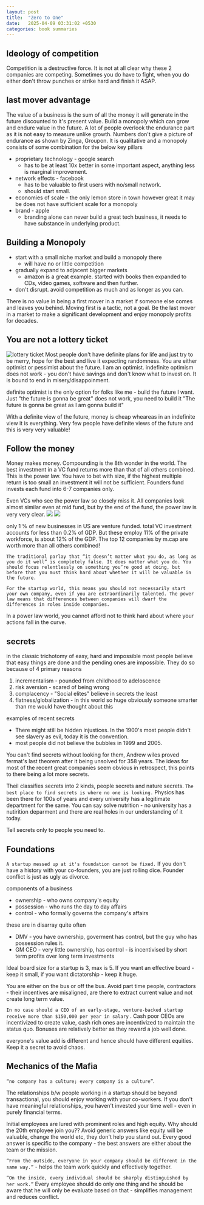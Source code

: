 ```yaml
---
layout: post
title:  "Zero to One"
date:   2025-04-09 03:31:02 +0530
categories: book summaries
---
```

## Ideology of competition

Competition is a destructive force. It is not at all clear why these 2 companies are competing. Sometimes you do have to fight, when you do either don't throw punches or strike hard and finish it ASAP.

## last mover advantage

The value of a business is the sum of all the money it will generate in the future discounted to it's present value. Build a monopoly which can grow and endure value in the future. A lot of people overlook the endurance part as it is not easy to measure unlike growth. Numbers don't give a picture of endurance as shown by Zinga, Groupon. It is qualitative and a monopoly consists of some combination for the below key pillars

- proprietary technology - google search
	- has to be at least 10x better in some important aspect, anything less is marginal improvement.
- network effects - facebook
	- has to be valuable to first users with no/small network. 
	- should start small.
- economies of scale - the only lemon store in town however great it may be does not have sufficient scale for a monopoly
- brand - apple
	- branding alone can never build a great tech business, it needs to have substance in underlying product.

## Building a Monopoly

- start with a small niche market and build a monopoly there
	- will have no or little competition
- gradually expand to adjacent bigger markets
	- amazon is a great example. started with books then expanded to CDs, video games, software and then further.
- don't disrupt. avoid competition as much and as longer as you can. 

There is no value in being a first mover in a market if someone else comes and leaves you behind. Moving first is a tactic, not a goal. Be the last mover in a market to make a significant development and enjoy monopoly profits for decades.

## You are not a lottery ticket

![lottery ticket](/assets/lottery%20ticket.png)
Most people don't have definite plans for life and just try to be merry, hope for the best and live it expecting randomness. You are either optimist or pessimist about the future. I am an optimist. indefinite optimism does not work - you don't have savings and don't know what to invest on. It is bound to end in misery/disappoinment. 

definite optimist is the only option for folks like me - build the future I want. Just "the future is gonna be great" does not work, you need to build it "The future is gonna be great as I am gonna build it"

With a definite view of the future, money is cheap wheareas in an indefinite view it is everything. Very few people have definite views of the future and this is very very valuable!

## Follow the money

Money makes money. Compounding is the 8th wonder in the world. 
The best investment in a VC fund returns more than that of all others combined. This is the power law. You have to bet with size, if the highest multiple return is too small an investment it will not be sufficient. 
Founders fund invests each fund into 6-7 companies only. 

Even VCs who see the power law so closely miss it. All companies look almost similar even at mid fund, but by the end of the fund, the power law is very very clear.
![](/assets/mid%20fund.png)
![](/assets/mature%20fund.png)

only 1 % of new businesses in US are venture funded. total VC investment accounts for less than 0.2% of GDP. But these employ 11% of the private workforce, is about 12% of the GDP. The top 12 companies by m.cap are worth more than all others combined!

```
The traditional parlay that “it doesn’t matter what you do, as long as you do it well” is completely false. It does matter what you do. You should focus relentlessly on something you’re good at doing, but before that you must think hard about whether it will be valuable in the future.

For the startup world, this means you should not necessarily start your own company, even if you are extraordinarily talented. The power law means that differences between companies will dwarf the differences in roles inside companies.
```

In a power law world, you cannot afford not to think hard about where your actions fall in the curve. 

## secrets

in the classic trichotomy of easy, hard and impossible most people believe that easy things are done and the pending ones are impossible. They do so because of 4 primary reasons

1. incrementalism - pounded from childhood to adeloscence
2. risk aversion - scared of being wrong
3. complacency - "Social elites" believe in secrets the least
4. flatness/globalization - in this world so huge obviously someone smarter than me would have thought about this

examples of recent secrets

- There might still be hidden injustices. In the 1900's most people didn't see slavery as evil, today it is the convention. 
- most people did not believe the bubbles in 1999 and 2005.

You can't find secrets without looking for them, Andrew wiles proved fermat's last theorem after it being unsolved for 358 years. The ideas for most of the recent great companies seem obvious in retrospect, this points to there being a lot more secrets. 

Theil classifies secrets into 2 kinds, people secrets and nature secrets. `The best place to find secrets is where no one is looking.` Physics has been there for 100s of years and every university has a legitimate department for the same. You can say solve nutrition - no university has a nutirition deparment and there are real holes in our understanding of it today. 

Tell secrets only to people you need to.

## Foundations

`A startup messed up at it's foundation cannot be fixed.` If you don't have a history with your co-founders, you are just rolling dice. Founder conflict is just as ugly as divorce.

components of a business
- ownership - who owns company's equity
- possession - who runs the day to day affairs
- control - who formally governs the company's affairs

these are in disarray quite often
 - DMV - you have ownership, goverment has control, but the guy who has possession rules it.
- GM CEO - very little ownership, has control - is incentivised by short term profits over long term investments

Ideal board size for a startup is 3, max is 5. If you want an effective board - keep it small, if you want dictatorship - keep it huge. 

You are either on the bus or off the bus. Avoid part time people, contractors - their incentives are misaligned, are there to extract current value and not create long term value. 

`In no case should a CEO of an early-stage, venture-backed startup receive more than $150,000 per year in salary` . Cash poor CEOs are incentivized to create value, cash rich ones are incentivized to maintain the status quo. Bonuses are relatively better as they reward a job well done.

everyone's value add is different and hence should have different equities. Keep it a secret to avoid chaos.

## Mechanics of the Mafia

`“no company has a culture; every company is a culture”`. 

The relationships b/w people working in a startup should be beyond transactional, you should enjoy working with your co-workers. If you don't have meaningful relationships, you haven't invested your time well - even in purely financial terms.

Initial employees are lured with prominent roles and high equity. Why should the 20th employee join you?? Avoid generic answers like equity will be valuable, change the world etc, they don't help you stand out. Every good answer is specific to the company - the best answers are either about the team or the mission.

`“From the outside, everyone in your company should be different in the same way.”` - helps the team work quickly and effectively together.

`“On the inside, every individual should be sharply distinguished by her work.”` Every employee should do only one thing and he should be aware that he will only be evaluate based on that - simplifies management and reduces conflict.
